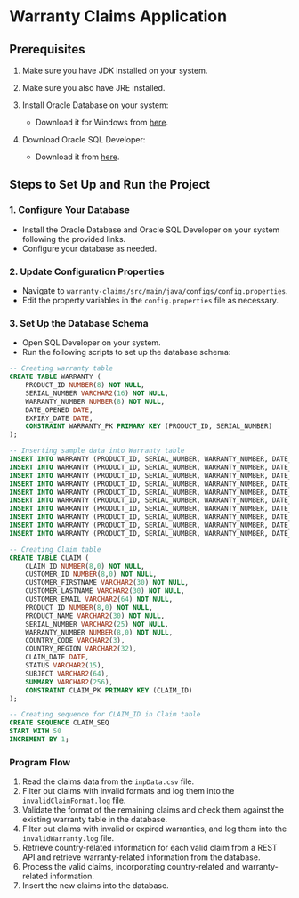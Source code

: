 # Warranty Claims Application

## Prerequisites

1. Make sure you have JDK installed on your system.
2. Make sure you also have JRE installed.
3. Install Oracle Database on your system:
   - Download it for Windows from [here](https://download.oracle.com/otn-pub/otn_software/db-express/OracleXE213_Win64.zip).

4. Download Oracle SQL Developer:
   - Download it from [here](https://www.oracle.com/database/sqldeveloper/technologies/download/#license-lightbox).


## Steps to Set Up and Run the Project

### 1. Configure Your Database

- Install the Oracle Database and Oracle SQL Developer on your system following the provided links.
- Configure your database as needed.

### 2. Update Configuration Properties

- Navigate to `warranty-claims/src/main/java/configs/config.properties`.
- Edit the property variables in the `config.properties` file as necessary.

### 3. Set Up the Database Schema

- Open SQL Developer on your system.
- Run the following scripts to set up the database schema:

```sql
-- Creating warranty table
CREATE TABLE WARRANTY (
    PRODUCT_ID NUMBER(8) NOT NULL,
    SERIAL_NUMBER VARCHAR2(16) NOT NULL,
    WARRANTY_NUMBER NUMBER(8) NOT NULL,
    DATE_OPENED DATE,
    EXPIRY_DATE DATE,
    CONSTRAINT WARRANTY_PK PRIMARY KEY (PRODUCT_ID, SERIAL_NUMBER)
);

-- Inserting sample data into Warranty table
INSERT INTO WARRANTY (PRODUCT_ID, SERIAL_NUMBER, WARRANTY_NUMBER, DATE_OPENED, EXPIRY_DATE) VALUES (10000001, 'SN1000000001', 20000001, TO_DATE('01-Jan-23', 'DD-Mon-YY'), TO_DATE('01-Jan-24', 'DD-Mon-YY'));
INSERT INTO WARRANTY (PRODUCT_ID, SERIAL_NUMBER, WARRANTY_NUMBER, DATE_OPENED, EXPIRY_DATE) VALUES (10000002, 'SN1000000002', 20000002, TO_DATE('01-Feb-23', 'DD-Mon-YY'), TO_DATE('01-Feb-24', 'DD-Mon-YY'));
INSERT INTO WARRANTY (PRODUCT_ID, SERIAL_NUMBER, WARRANTY_NUMBER, DATE_OPENED, EXPIRY_DATE) VALUES (10000003, 'SN1000000003', 20000003, TO_DATE('01-Mar-23', 'DD-Mon-YY'), TO_DATE('01-Mar-24', 'DD-Mon-YY'));
INSERT INTO WARRANTY (PRODUCT_ID, SERIAL_NUMBER, WARRANTY_NUMBER, DATE_OPENED, EXPIRY_DATE) VALUES (10000004, 'SN1000000004', 20000004, TO_DATE('01-Apr-23', 'DD-Mon-YY'), TO_DATE('01-Apr-24', 'DD-Mon-YY'));
INSERT INTO WARRANTY (PRODUCT_ID, SERIAL_NUMBER, WARRANTY_NUMBER, DATE_OPENED, EXPIRY_DATE) VALUES (10000005, 'SN1000000005', 20000005, TO_DATE('01-May-23', 'DD-Mon-YY'), TO_DATE('01-May-24', 'DD-Mon-YY'));
INSERT INTO WARRANTY (PRODUCT_ID, SERIAL_NUMBER, WARRANTY_NUMBER, DATE_OPENED, EXPIRY_DATE) VALUES (10000006, 'SN1000000006', 20000006, TO_DATE('01-Jun-23', 'DD-Mon-YY'), TO_DATE('01-Jun-24', 'DD-Mon-YY'));
INSERT INTO WARRANTY (PRODUCT_ID, SERIAL_NUMBER, WARRANTY_NUMBER, DATE_OPENED, EXPIRY_DATE) VALUES (10000007, 'SN1000000007', 20000007, TO_DATE('01-Jul-23', 'DD-Mon-YY'), TO_DATE('01-Jul-24', 'DD-Mon-YY'));
INSERT INTO WARRANTY (PRODUCT_ID, SERIAL_NUMBER, WARRANTY_NUMBER, DATE_OPENED, EXPIRY_DATE) VALUES (10000008, 'SN1000000008', 20000008, TO_DATE('01-Aug-23', 'DD-Mon-YY'), TO_DATE('01-Aug-24', 'DD-Mon-YY'));
INSERT INTO WARRANTY (PRODUCT_ID, SERIAL_NUMBER, WARRANTY_NUMBER, DATE_OPENED, EXPIRY_DATE) VALUES (10000009, 'SN1000000009', 20000009, TO_DATE('01-Sep-23', 'DD-Mon-YY'), TO_DATE('01-Sep-24', 'DD-Mon-YY'));
INSERT INTO WARRANTY (PRODUCT_ID, SERIAL_NUMBER, WARRANTY_NUMBER, DATE_OPENED, EXPIRY_DATE) VALUES (10000010, 'SN1000000010', 20000010, TO_DATE('01-Oct-23', 'DD-Mon-YY'), TO_DATE('01-Oct-24', 'DD-Mon-YY'));

-- Creating Claim table
CREATE TABLE CLAIM (
    CLAIM_ID NUMBER(8,0) NOT NULL,
    CUSTOMER_ID NUMBER(8,0) NOT NULL,
    CUSTOMER_FIRSTNAME VARCHAR2(30) NOT NULL,
    CUSTOMER_LASTNAME VARCHAR2(30) NOT NULL,
    CUSTOMER_EMAIL VARCHAR2(64) NOT NULL,
    PRODUCT_ID NUMBER(8,0) NOT NULL,
    PRODUCT_NAME VARCHAR2(30) NOT NULL,
    SERIAL_NUMBER VARCHAR2(25) NOT NULL,
    WARRANTY_NUMBER NUMBER(8,0) NOT NULL,
    COUNTRY_CODE VARCHAR2(3),
    COUNTRY_REGION VARCHAR2(32),
    CLAIM_DATE DATE,
    STATUS VARCHAR2(15),
    SUBJECT VARCHAR2(64),
    SUMMARY VARCHAR2(256),
    CONSTRAINT CLAIM_PK PRIMARY KEY (CLAIM_ID)
);

-- Creating sequence for CLAIM_ID in Claim table
CREATE SEQUENCE CLAIM_SEQ
START WITH 50
INCREMENT BY 1;
```
### Program Flow
1. Read the claims data from the `inpData.csv` file.
2. Filter out claims with invalid formats and log them into the `invalidClaimFormat.log` file.
3. Validate the format of the remaining claims and check them against the existing warranty table in the database.
4. Filter out claims with invalid or expired warranties, and log them into the `invalidWarranty.log` file.
5. Retrieve country-related information for each valid claim from a REST API and retrieve warranty-related information from the database.
6. Process the valid claims, incorporating country-related and warranty-related information.
7. Insert the new claims into the database.
